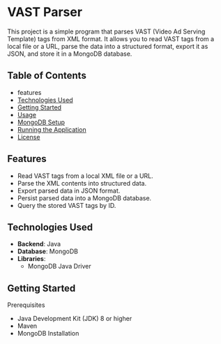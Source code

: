 # VAST Parser

This project is a simple program that parses VAST (Video Ad Serving Template) tags from XML format. It allows you to read VAST tags from a local file or a URL, parse the data into a structured format, export it as JSON, and store it in a MongoDB database.

## Table of Contents
- features
- [Technologies Used](#technologies-used)
- [Getting Started](#getting-started)
- [Usage](#usage)
- [MongoDB Setup](#mongodb-setup)
- [Running the Application](#running-the-application)
- [License](#license)

## Features
- Read VAST tags from a local XML file or a URL.
- Parse the XML contents into structured data.
- Export parsed data in JSON format.
- Persist parsed data into a MongoDB database.
- Query the stored VAST tags by ID.

## Technologies Used
- **Backend**: Java
- **Database**: MongoDB
- **Libraries**: 
  - MongoDB Java Driver

## Getting Started

 Prerequisites
- Java Development Kit (JDK) 8 or higher
- Maven
- MongoDB
 Installation

